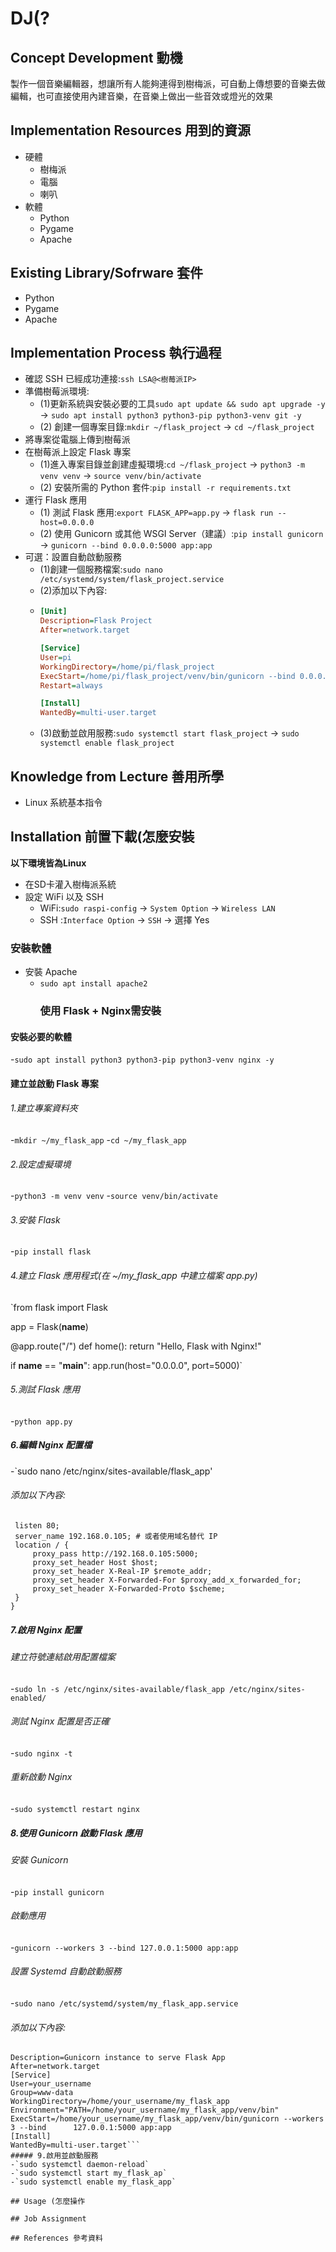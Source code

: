 # DJ(?
## Concept Development 動機
製作一個音樂編輯器，想讓所有人能夠連得到樹梅派，可自動上傳想要的音樂去做編輯，也可直接使用內建音樂，在音樂上做出一些音效或燈光的效果

## Implementation Resources 用到的資源
- 硬體
  - 樹梅派
  - 電腦
  - 喇叭
- 軟體
  - Python
  - Pygame
  - Apache

## Existing Library/Sofrware 套件
- Python
- Pygame
- Apache

## Implementation Process 執行過程
- 確認 SSH 已經成功連接:`ssh LSA@<樹莓派IP>`
- 準備樹莓派環境:
  - (1)更新系統與安裝必要的工具`sudo apt update && sudo apt upgrade -y` -> `sudo apt install python3 python3-pip python3-venv git -y`
  - (2) 創建一個專案目錄:`mkdir ~/flask_project` -> `cd ~/flask_project`
- 將專案從電腦上傳到樹莓派
- 在樹莓派上設定 Flask 專案
  - (1)進入專案目錄並創建虛擬環境:`cd ~/flask_project` -> `python3 -m venv venv` -> `source venv/bin/activate`
  - (2) 安裝所需的 Python 套件:`pip install -r requirements.txt`
- 運行 Flask 應用
  - (1) 測試 Flask 應用:`export FLASK_APP=app.py` -> `flask run --host=0.0.0.0`
  - (2) 使用 Gunicorn 或其他 WSGI Server（建議）:`pip install gunicorn` -> `gunicorn --bind 0.0.0.0:5000 app:app`
- 可選：設置自動啟動服務
  - (1)創建一個服務檔案:`sudo nano /etc/systemd/system/flask_project.service`
  - (2)添加以下內容:
  - ```ini
    [Unit]
    Description=Flask Project
    After=network.target
    
    [Service]
    User=pi
    WorkingDirectory=/home/pi/flask_project
    ExecStart=/home/pi/flask_project/venv/bin/gunicorn --bind 0.0.0.0:5000 app:app
    Restart=always
    
    [Install]
    WantedBy=multi-user.target
    ```
  - (3)啟動並啟用服務:`sudo systemctl start flask_project` -> `sudo systemctl enable flask_project`

## Knowledge from Lecture 善用所學
- Linux 系統基本指令

## Installation 前置下載(怎麼安裝
**以下環境皆為Linux**
- 在SD卡灌入樹梅派系統
- 設定 WiFi 以及 SSH
  - WiFi:`sudo raspi-config` -> `System Option` -> `Wireless LAN`
  - SSH :`Interface Option` -> `SSH` -> 選擇 Yes

 ### 安裝軟體
- 安裝 Apache
  - `sudo apt install apache2`
    ### 使用 Flask + Nginx需安裝
#### 安裝必要的軟體
  -`sudo apt install python3 python3-pip python3-venv nginx -y`
#### 建立並啟動 Flask 專案
###### 1.建立專案資料夾
  -`mkdir ~/my_flask_app`
  -`cd ~/my_flask_app`
###### 2.設定虛擬環境
  -`python3 -m venv venv`
  -`source venv/bin/activate`
###### 3.安裝 Flask
  -`pip install flask`
###### 4.建立 Flask 應用程式(在 ~/my_flask_app 中建立檔案 app.py)
`from flask import Flask

app = Flask(__name__)

@app.route("/")
def home():
    return "Hello, Flask with Nginx!"

if __name__ == "__main__":
    app.run(host="0.0.0.0", port=5000)`
###### 5.測試 Flask 應用
  -`python app.py`
##### 6.編輯 Nginx 配置檔
  -`sudo nano /etc/nginx/sites-available/flask_app'
  ###### 添加以下內容:
   ```server {
    listen 80;
    server_name 192.168.0.105; # 或者使用域名替代 IP
    location / {
        proxy_pass http://192.168.0.105:5000;
        proxy_set_header Host $host;
        proxy_set_header X-Real-IP $remote_addr;
        proxy_set_header X-Forwarded-For $proxy_add_x_forwarded_for;
        proxy_set_header X-Forwarded-Proto $scheme;
    }
}
```
##### 7.啟用 Nginx 配置
  ###### 建立符號連結啟用配置檔案
  -`sudo ln -s /etc/nginx/sites-available/flask_app /etc/nginx/sites-enabled/`
  ###### 測試 Nginx 配置是否正確
  -`sudo nginx -t`
  ###### 重新啟動 Nginx
  -`sudo systemctl restart nginx`
##### 8.使用 Gunicorn 啟動 Flask 應用
  ###### 安裝 Gunicorn
  -`pip install gunicorn`
  ###### 啟動應用
  -`gunicorn --workers 3 --bind 127.0.0.1:5000 app:app`
  ###### 設置 Systemd 自動啟動服務
  -`sudo nano /etc/systemd/system/my_flask_app.service`
  ###### 添加以下內容:
  ```[Unit]
  Description=Gunicorn instance to serve Flask App
  After=network.target
  [Service]
  User=your_username
  Group=www-data
  WorkingDirectory=/home/your_username/my_flask_app
  Environment="PATH=/home/your_username/my_flask_app/venv/bin"
  ExecStart=/home/your_username/my_flask_app/venv/bin/gunicorn --workers 3 --bind      127.0.0.1:5000 app:app
  [Install]
  WantedBy=multi-user.target```
##### 9.啟用並啟動服務
  -`sudo systemctl daemon-reload`
  -`sudo systemctl start my_flask_ap`
  -`sudo systemctl enable my_flask_app`

## Usage (怎麼操作

## Job Assignment

## References 參考資料

